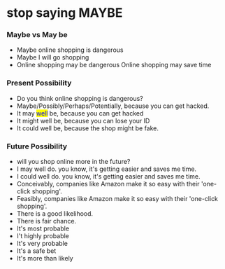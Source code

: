 # stop saying MAYBE

### Maybe vs May be

* Maybe online shopping is dangerous
* Maybe I will go shopping
* Online shopping may be dangerous Online shopping may save time

### Present Possibility

* Do you think online shopping is dangerous?
* Maybe/Possibly/Perhaps/Potentially, because you can get hacked.
* It may <mark style="color:blue;">well</mark> be, because you can get hacked
* It might well be, because you can lose your ID
* It could well be, because the shop might be fake.

### Future Possibility

* will you shop online  more in the future?
* I may well do. you know, it's getting easier and saves me time.
* I could well do. you know, it's getting easier and saves me time.
* Conceivably, companies like Amazon make it so easy with their 'one-click shopping'.
* Feasibly, companies like Amazon make it so easy with their 'one-click shopping'.
* There is a good likelihood.
* There is fair chance.
* It's most probable
* I't highly probable
* It's very probable
* It's a safe bet
* It's more than likely

